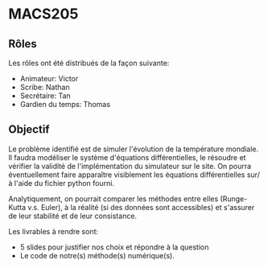 # MACS205

## Rôles

Les rôles ont été distribués de la façon suivante:

* Animateur: Victor
* Scribe: Nathan
* Secrétaire: Tan
* Gardien du temps: Thomas

## Objectif

Le problème identifié est de simuler l'évolution de la température mondiale.
Il faudra modéliser le système d'équations différentielles, le résoudre et vérifier la validité de l'implémentation du simulateur sur le site.
On pourra éventuellement faire apparaître visiblement les équations différentielles sur/à l'aide du fichier python fourni.

Analytiquement, on pourrait comparer les méthodes entre elles (Runge-Kutta v.s. Euler), à la réalité (si des données sont accessibles) et s'assurer de leur stabilité et de leur consistance.

Les livrables à rendre sont:
* 5 slides pour justifier nos choix et répondre à la question
* Le code de notre(s) méthode(s) numérique(s).